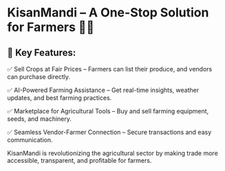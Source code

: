 # KisanMandi – A One-Stop Solution for Farmers 🌾🚜

## 🌟 Key Features:
✅ Sell Crops at Fair Prices – Farmers can list their produce, and vendors can purchase directly.

✅ AI-Powered Farming Assistance – Get real-time insights, weather updates, and best farming practices.

✅ Marketplace for Agricultural Tools – Buy and sell farming equipment, seeds, and machinery.

✅ Seamless Vendor-Farmer Connection – Secure transactions and easy communication.

KisanMandi is revolutionizing the agricultural sector by making trade more accessible, transparent, and profitable for farmers. 
